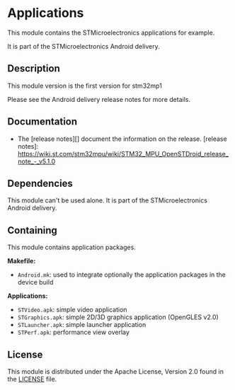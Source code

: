 # Applications #

This module contains the STMicroelectronics applications for example.

It is part of the STMicroelectronics Android delivery.

## Description ##

This module version is the first version for stm32mp1

Please see the Android delivery release notes for more details.

## Documentation ##

* The [release notes][] document the information on the release.
[release notes]: https://wiki.st.com/stm32mpu/wiki/STM32_MPU_OpenSTDroid_release_note_-_v5.1.0

## Dependencies ##

This module can't be used alone. It is part of the STMicroelectronics Android delivery.

## Containing ##

This module contains application packages.

**Makefile:**
* `Android.mk`: used to integrate optionally the application packages in the device build

**Applications:**
* `STVideo.apk`: simple video application
* `STGraphics.apk`: simple 2D/3D graphics application (OpenGLES v2.0)
* `STLauncher.apk`: simple launcher application
* `STPerf.apk`: performance view overlay

## License ##

This module is distributed under the Apache License, Version 2.0 found in the [LICENSE](./LICENSE) file.
